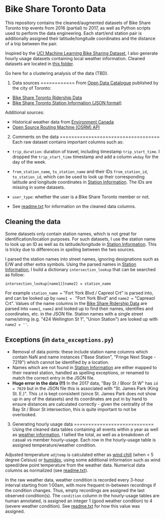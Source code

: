 # Bike Share Toronto Data

This repository contains the cleaned/augmented datasets of Bike Share Toronto trip events from 2016 (partial) to 2017, as well as Python scripts used to perform the data engineering. Each start/end station pair is additionally assigned their latitude/longitude coordinates and the distance of a trip between the pair. 

Inspired by the [UCI Machine Learning Bike Sharing Dataset](https://archive.ics.uci.edu/ml/datasets/bike+sharing+dataset), I also generate hourly usage datasets containing local weather information. Cleaned datasets are located in [this folder](https://github.com/chaddling/bikeshareTO_data/tree/master/cleaned).

Go here for a clustering analysis of the data (TBD). 

1. Data sources
============
From [Open Data Catalogue](https://www.toronto.ca/city-government/data-research-maps/open-data/open-data-catalogue/) published by the city of Toronto:

- [Bike Share Toronto Ridership Data](https://www.toronto.ca/city-government/data-research-maps/open-data/open-data-catalogue/#343faeaa-c920-57d6-6a75-969181b6cbde)
- [Bike Share Toronto Station Information (JSON format)](https://tor.publicbikesystem.net/ube/gbfs/v1/en/station_information)

Additional sources: 

- Historical weather data from [Environment Canada](http://climate.weather.gc.ca/climate_data/hourly_data_e.html?hlyRange=2013-06-11%7C2019-02-26&dlyRange=2013-06-13%7C2019-02-26&mlyRange=%7C&StationID=51459&Prov=ON&urlExtension=_e.html&searchType=stnName&optLimit=specDate&StartYear=1840&EndYear=2019&selRowPerPage=25&Line=3&searchMethod=contains&txtStationName=toronto&timeframe=1&Year=2016&Month=7&Day=1#)
- [Open Source Routing Machine (OSRM) API](https://hub.docker.com/r/osrm/osrm-backend/)

2. Comments on the data
===================================
Each raw dataset contains important columns such as:

- ``trip_duration``: duration of travel, including timestamp ``trip_start_time``. I dropped the `trip_start_time` timestamp and add a column `wkday` for the day of the week.

- ``from_station_name``, ``to_station_name`` and their IDs ``from_station_id``, ``to_station_id``, which can be used to look up their corresponding latitude and longitude coordinates in [Station Information](https://tor.publicbikesystem.net/ube/gbfs/v1/en/station_information). The IDs are missing in some datasets.

- ``user_type``: whether the user is a Bike Share Toronto member or not.
- See [readme.txt](https://github.com/chaddling/bikeshareTO_data/blob/master/cleaned/readme.txt) for information on the cleaned data columns.

Cleaning the data
-----------------
Some datasets only contain station names, which is not great for identification/location purposes. For such datasets, I use the station name to look up an ID as well as its latitude/longitude in [Station Information](https://tor.publicbikesystem.net/ube/gbfs/v1/en/station_information). This is tricky due to differences in spelling between the two sources. 

I parsed the station names into street names, ignoring designations such as E/W and other extra symbols. Using the parsed names in [Station Information](https://tor.publicbikesystem.net/ube/gbfs/v1/en/station_information), I build a dictionary ``intersection_lookup`` that can be searched as follow: 

    intersection_lookup[name1][name2] = station_name

For example `station_name =` "Fort York  Blvd / Capreol Crt" is parsed into, and can be looked up by `name1 = ` "Fort York Blvd" and `name2 =` "Capreaol Crt". Values of the name columns in the [Bike Share Ridership Data](https://www.toronto.ca/city-government/data-research-maps/open-data/open-data-catalogue/#343faeaa-c920-57d6-6a75-969181b6cbde) are parsed into `name1`, `name2` and looked up to find their names, identifies and coordinates, etc. in the JSON file. Station names with a single street name/string (e.g. "424 Wellington St 1", "Union Station") are looked up with `name2 = ''`.

Exceptions (in `data_exceptions.py`)
-------------------------------------------
- Removal of data points: these include station name columns which contain NaN and name instances ("Base Station", "Fringe Next Stage - 7219") which cannot be identified by a location.
- Names which are not found in [Station Information](https://tor.publicbikesystem.net/ube/gbfs/v1/en/station_information) are either mapped to their nearest station, handled as spelling exceptions, or renamed to match the correct entry in the JSON file.
- <b> Huge error in the data (!!)</b> In the 2017 data, "Bay St / Bloor St W" has `id = 7029` but in the JSON file this is associated with "St. James Park (King St. E.)". This `id` is kept consistent (since St. James Park does not show up in any of the datasets) and its coordinates are put in by hand to ensure distances are calculated correctly - given the centrality of the Bay St / Bloor St intersection, this is quite important to not be overlooked.

3. Generating hourly usage data
============================
Using the cleaned data tables containing all events within a year as well as [weather information](http://climate.weather.gc.ca/climate_data/hourly_data_e.html?hlyRange=2013-06-11%7C2019-02-26&dlyRange=2013-06-13%7C2019-02-26&mlyRange=%7C&StationID=51459&Prov=ON&urlExtension=_e.html&searchType=stnName&optLimit=specDate&StartYear=1840&EndYear=2019&selRowPerPage=25&Line=3&searchMethod=contains&txtStationName=toronto&timeframe=1&Year=2016&Month=7&Day=1#), I tallied the total, as well as a breakdown of casual vs member hourly-usage. Each row in the hourly-usage table is assigned temperature/weather condition.

Adjusted temperature `adjtemp` is calculated either as [wind chill](https://en.wikipedia.org/wiki/Wind_chill#North_American_and_United_Kingdom_wind_chill_index) (when < 5 degree Celsius) or [humidex](https://en.wikipedia.org/wiki/Humidex#The_humidex_computation_formula), using some additional information such as wind speed/dew point temperature from the weather data. Numerical data columns as normalized (see [readme.txt](https://github.com/chaddling/bikeshareTO_data/blob/master/cleaned/readme.txt)).

In the raw weather data, weather condition is recorded every 3-hour interval starting from 1:00am, with more frequent in-between recordings if the condition changes. Thus, empty recordings are assigned the last observed condition(s). The `condition` column in the hourly-usage tables are human annotated, is assigned an integer 1 (good weather condition) to 4 (severe weather condition). See [readme.txt](https://github.com/chaddling/bikeshareTO_data/blob/master/cleaned/readme.txt) for how this value was assigned.

